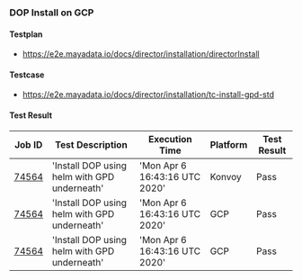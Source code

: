 ### DOP Install on GCP

#### Testplan

- https://e2e.mayadata.io/docs/director/installation/directorInstall

#### Testcase

- https://e2e.mayadata.io/docs/director/installation/tc-install-gpd-std

#### Test Result

| Job ID |   Test Description         | Execution Time | Platform |Test Result   |
 |---------|---------------------------| --------------| -------- |--------|
|     <a href= "https://gitlab.mayadata.io/oep/oep-e2e-gcp/-/jobs/74564">74564</a>           |  'Install DOP using helm with GPD underneath'           | 'Mon Apr  6 16:43:16 UTC 2020'  | Konvoy | Pass |
|     <a href= "https://gitlab.mayadata.io/oep/oep-e2e-gcp/-/jobs/74564">74564</a>           |  'Install DOP using helm with GPD underneath'           | 'Mon Apr  6 16:43:16 UTC 2020'  | GCP | Pass |
 |    <a href= "https://gitlab.mayadata.io/oep/oep-e2e-gcp/-/jobs/74564">74564</a>   |  'Install DOP using helm with GPD underneath'           |  'Mon Apr  6 16:43:16 UTC 2020'     |GCP  |Pass  |
